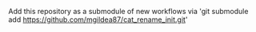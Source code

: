 Add this repository as a submodule of new workflows via 'git submodule add https://github.com/mgildea87/cat_rename_init.git'